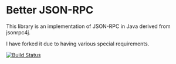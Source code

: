 
# Better JSON-RPC

This library is an implementation of JSON-RPC in Java derived from jsonrpc4j.

I have forked it due to having various special requirements.

[![Build Status](https://travis-ci.org/promovicz/better-jsonrpc.svg?branch=master)](https://travis-ci.org/promovicz/better-jsonrpc)

